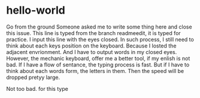 # hello-world
Go from the ground
Someone asked me to write some thing here and close this issue.
This line is typed from the branch readmeedit, it is typed for practice.
I input this line with the eyes closed. In such process, I still need to think about each keys position on the keyboard. Because I losted the adjacent envrionment.
And I have to output words in my closed eyes. However, the mechanic keyboard, offer me a better tool, if my enlish is not bad. 
If I have a flow of sentance, the typing process is fast. But if I have to think about each words form, the letters in them. Then the speed will be dropped pretyy large.

Not too bad. for this type

